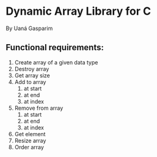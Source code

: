 # Dynamic Array Library for C
By Uaná Gasparim

## Functional requirements:

1. Create array of a given data type
2. Destroy array
3. Get array size
4. Add to array 
   1. at start
   2. at end
   3. at index
5. Remove from array
   1. at start
   2. at end
   3. at index
6. Get element
7. Resize array
8. Order array